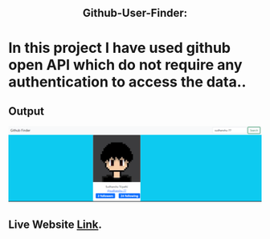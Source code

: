 ## <p align="center"> Github-User-Finder:</p>


# In this project I have used github open API which do not require any authentication to access the data..

## Output


![Output Screen shot](resources/sc.png)


## <a align="left"> Live Website </a> [Link](https://sudhanshu-77.github.io/Github_User_Finder.github.io/).
